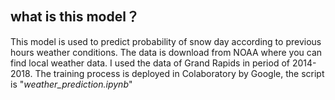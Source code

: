## what is this model？
This model is used to predict probability of snow day according to previous hours weather conditions. 
The data is download from NOAA where you can find local weather data. I used the data of Grand Rapids in period of 2014-2018.
The training process is deployed in Colaboratory by Google, the script is "*weather_prediction.ipynb*"
